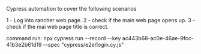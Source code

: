 Cypress automation to cover the following scenarios

1 - Log into rancher web page.
2 - check if the main web page opens up.
3 - check if the mai web page title is correct.

command run:
npx cypress run --record --key ac443b68-ac0e-46ae-9fcc-41b3e2b61d19 --spec "cypress/e2e/login.cy.js"